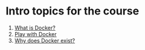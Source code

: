 # Intro topics for the course

1. [What is Docker?](what-is-docker/what-is-docker.md)
2. [Play with Docker](play-with-docker/play-with-docker.md)
3. [Why does Docker exist?](why-docker/why-docker.md)
